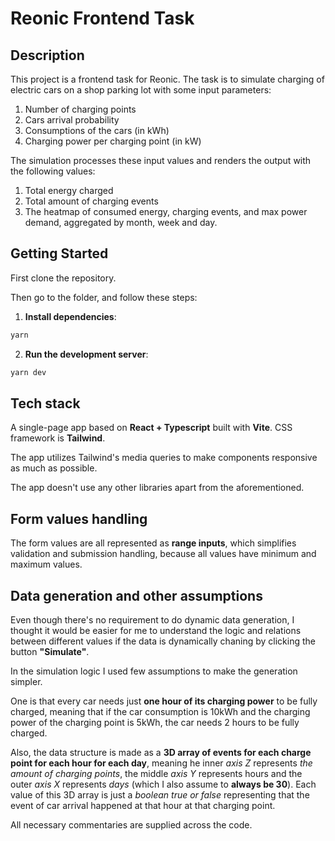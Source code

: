 # Reonic Frontend Task

## Description

This project is a frontend task for Reonic. The task is to simulate charging of electric cars on a shop parking lot with some input parameters:

1. Number of charging points
2. Cars arrival probability
3. Consumptions of the cars (in kWh)
4. Charging power per charging point (in kW)

The simulation processes these input values and renders the output with the following values:

1. Total energy charged
2. Total amount of charging events
3. The heatmap of consumed energy, charging events, and max power demand, aggregated by month, week and day.

## Getting Started

First clone the repository.

Then go to the folder, and follow these steps:

1. **Install dependencies**:
```bash
yarn
```

2. **Run the development server**:
```bash
yarn dev
```

## Tech stack

A single-page app based on **React + Typescript** built with **Vite**. CSS framework is **Tailwind**.

The app utilizes Tailwind's media queries to make components responsive as much as possible.

The app doesn't use any other libraries apart from the aforementioned.

## Form values handling

The form values are all represented as **range inputs**, which simplifies validation and submission handling, because all values have minimum and maximum values.

## Data generation and other assumptions

Even though there's no requirement to do dynamic data generation, I thought it would be easier for me to understand the logic and relations between different values if the data is dynamically chaning by clicking the button **"Simulate"**.

In the simulation logic I used few assumptions to make the generation simpler.

One is that every car needs just **one hour of its charging power** to be fully charged, meaning that if the car consumption is 10kWh and the charging power of the charging point is 5kWh, the car needs 2 hours to be fully charged.

Also, the data structure is made as a **3D array of events for each charge point for each hour for each day**, meaning he inner _axis Z_ represents _the amount of charging points_, the middle _axis Y_ represents hours and the outer _axis X_ represents _days_ (which I also assume to **always be 30**). Each value of this 3D array is just a _boolean true or false_ representing that the event of car arrival happened at that hour at that charging point.

All necessary commentaries are supplied across the code.